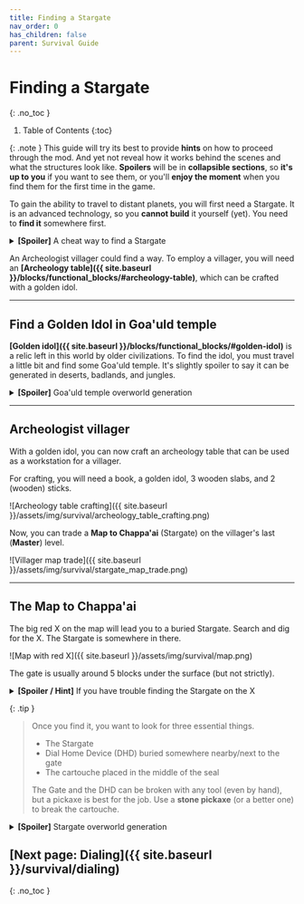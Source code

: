 ```yaml
---
title: Finding a Stargate
nav_order: 0
has_children: false
parent: Survival Guide
---
```


# Finding a Stargate
{: .no_toc }

1. Table of Contents
{:toc}

{: .note }
This guide will try its best to provide **hints** on how to proceed through the mod.
And yet not reveal how it works behind the scenes and what the structures look like.
**Spoilers** will be in **collapsible sections**,
so **it's up to you** if you want to see them,
or you'll **enjoy the moment** when you find them for the first time in the game.

To gain the ability to travel to distant planets, you will first need a Stargate.
It is an advanced technology, so you **cannot build** it yourself (yet).
You need to **find it** somewhere first.

<details markdown="block">
<summary><b>[Spoiler]</b> A cheat way to find a Stargate</summary>
You can use the locate command.  
`/locate structure #sgjourney:buried_stargate`
</details>

An Archeologist villager could find a way.
To employ a villager, you will need an **[Archeology table]({{ site.baseurl }}/blocks/functional_blocks/#archeology-table)**,
which can be crafted with a golden idol.

___

## Find a Golden Idol in Goa'uld temple

**[Golden idol]({{ site.baseurl }}/blocks/functional_blocks/#golden-idol)** is a relic left in this world by older civilizations.
To find the idol, you must travel a little bit and find some Goa'uld temple.
It's slightly spoiler to say it can be generated in deserts, badlands, and jungles.

<details markdown="block">
<summary><b>[Spoiler]</b> Goa'uld temple overworld generation</summary>
There are three types of Goa'uld temples according to the biome in which they are generated: 
[badlands ziggurats]({{ site.baseurl }}/structures/goauld_temples/#badlands-ziggurat), 
[desert pyramids]({{ site.baseurl }}/structures/goauld_temples/#abandoned-desert-pyramid), 
and [jungle pyramids]({{ site.baseurl }}/structures/goauld_temples/#jungle-pyramid).

Each temple has a room with [transport rings]({{ site.baseurl }}/blocks/technological_blocks/#transport-rings)
connected to six other nearby temples and a room with loot and a golden idol.

**A cheat way:** You can use the locate command to find the coordinates of the closest temple  
`/locate structure #sgjourney:goauld_temple`
</details>

___

## Archeologist villager
With a golden idol, you can now craft an archeology table that can be used as a workstation for a villager.

For crafting, you will need a book, a golden idol, 3 wooden slabs, and 2 (wooden) sticks.

![Archeology table crafting]({{ site.baseurl }}/assets/img/survival/archeology_table_crafting.png)

Now, you can trade a **Map to Chappa'ai** (Stargate) on the villager's last (**Master**) level.

![Villager map trade]({{ site.baseurl }}/assets/img/survival/stargate_map_trade.png)

___

## The Map to Chappa'ai
The big red X on the map will lead you to a buried Stargate.
Search and dig for the X. The Stargate is somewhere in there.

![Map with red X]({{ site.baseurl }}/assets/img/survival/map.png)

The gate is usually around 5 blocks under the surface (but not strictly).

<details markdown="block">
<summary><b>[Spoiler / Hint]</b> If you have trouble finding the Stargate on the X</summary>
The gate is always generated in the corner of the chunk.  
So you can go to the X and press `F3 + G` to show chunk boundaries.  
Find the chunk corner and dig there.  

![Chunk border with buried Stargate]({{ site.baseurl }}/assets/img/survival/chunk_border_buried_stargate.png)

</details>

{: .tip }
> Once you find it, you want to look for three essential things.
> - The Stargate
> - Dial Home Device (DHD) buried somewhere nearby/next to the gate
> - The cartouche placed in the middle of the seal  
>
> The Gate and the DHD can be broken with any tool (even by hand), but a pickaxe is best for the job.
> Use a **stone pickaxe** (or a better one) to break the cartouche.

<details markdown="block">
<summary><b>[Spoiler]</b> Stargate overworld generation</summary>
By default, **two stargates** are generated in the **overworld** (this can be changed by [datapacks]({{ site.baseurl }}/datapacks)).  
Both gates are generated and buried underground.  
The _[Alpha gate]({{ site.baseurl }}/structures/stargates/#buried-stargate)_ is generated in a horizontal position and with a seal.  
The _[Beta gate]({{ site.baseurl }}/structures/stargates/#terra-gate)_ is generated in vertical position in a small cave.  

In the overworld, the map should always lead to the sealed alpha gate.
Although there are known cases where it does not (usually when datapacks are involved),
The problem is that you won't find the Abydos address cartouche.
</details>

## [Next page: Dialing]({{ site.baseurl }}/survival/dialing)
{: .no_toc }
